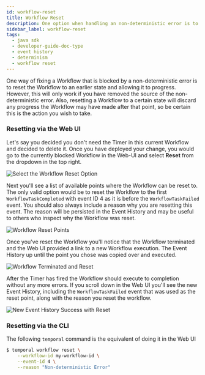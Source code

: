 ```yaml
---
id: workflow-reset
title: Workflow Reset
description: One option when handling an non-deterministic error is to reset the Workflow to a point prior to the Event where the non-deterministic error occurred, allowing for the Workflow to continue.
sidebar_label: workflow-reset
tags:
  - java sdk
  - developer-guide-doc-type
  - event history
  - determinism
  - workflow reset
---
```


One way of fixing a Workflow that is blocked by a non-deterministic error is to
reset the Workflow to an earlier state and allowing it to progress. However, this
will only work if you have removed the source of the non-deterministic error. Also,
resetting a Workflow to a certain state will discard any progress the Workflow
may have made after that point, so be certain this is the action you wish to take.

### Resetting via the Web UI

Let's say you decided you don't need the Timer in this current Workflow and
decided to delete it. Once you have deployed your change, you would go to
the currently blocked Workflow in the Web-UI and select **Reset** from the dropdown
in the top right.

![Select the Workflow Reset Option](/img/java/select-reset-web-ui.png)

Next you'll see a list of available points where the Workflow can be reset to.
The only valid option would be to reset the Worklfow to the first `WorkflowTaskCompleted`
with event ID 4 as it is before the `WorkflowTaskFailed` event. You should also
always include a reason why you are resetting this event. The reason will be
persisted in the Event History and may be useful to others who inspect why the
Workflow was reset.

![Workflow Reset Points](/img/java/select-event-reset-web-ui.png)

Once you've reset the Workflow you'll notice that the Workflow terminated and
the Web UI provided a link to a new Workflow execution. The Event History up until
the point you chose was copied over and executed.

![Workflow Terminated and Reset](/img/java/event-terminated-and-reset.png)

After the Timer has fired the Workflow should execute to completion without any
more errors. If you scroll down in the Web UI you'll see the new Event History,
including the `WorkflowTaskFailed` event that was used as the reset point, along
with the reason you reset the workflow.

![New Event History Success with Reset](/img/java/new-event-history-success-with-reset.png)

### Resetting via the CLI

The following `temporal` command is the equivalent of doing it in the Web UI

```bash
$ temporal workflow reset \
	--workflow-id my-workflow-id \
	--event-id 4 \
	--reason "Non-deterministic Error"
```
